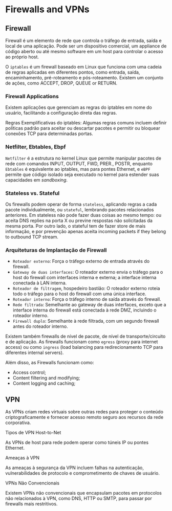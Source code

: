 # Firewalls and VPNs

## Firewall

Firewall é um elemento de rede que controla o tráfego de entrada, saída e local de uma aplicação. Pode ser um dispositivo comercial, um appliance de código aberto ou até mesmo software em um host para controlar o acesso ao próprio host.

O `iptables` é um firewall baseado em Linux que funciona com uma cadeia de regras aplicadas em diferentes pontos, como entrada, saída, encaminhamento, pré-roteamento e pós-roteamento. Existem um conjunto de ações, como ACCEPT, DROP, QUEUE or RETURN.

### Firewall Applications

Existem aplicações que gerenciam as regras do iptables em nome do usuário, facilitando a configuração direta das regras.

Regras Exemplificativas do iptables: Algumas regras comuns incluem definir políticas padrão para aceitar ou descartar pacotes e permitir ou bloquear conexões TCP para determinadas portas.

### Netfilter, Ebtables, Ebpf

`Netfilter` é a estrutura no kernel Linux que permite manipular pacotes de rede com comandos INPUT, OUTPUT, FWD, PRER., POSTR, enquanto `Ebtables` é equivalente ao iptables, mas para pontes Ethernet, e `eBPF` permite que código isolado seja executado no kernel para estender suas capacidades em *sandboxing*.

### Stateless vs. Stateful

Os firewalls podem operar de forma `stateless`, aplicando regras a cada pacote individualmente, ou `stateful`, lembrando pacotes relacionados anteriores. Em stateless não pode fazer duas coisas ao mesmo tempo: ou aceita DNS replies na porta X ou previne respostas não solicitadas da mesma porta. Por outro lado, o stateful tem de fazer store de mais informação, e por prevenção apenas aceita incoming packets if they belong to outbound TCP stream.

### Arquiteturas de Implantação de Firewall

- `Roteador externo`: Força o tráfego externo de entrada através do firewall.
- `Gateway de duas interfaces`: O roteador externo envia o tráfego para o host do firewall com interfaces interna e externa; a interface interna conectada à LAN interna.
- `Roteador de filtragem`, hospedeiro bastião: O roteador externo roteia todo o tráfego para o host do firewall com uma única interface.
- `Roteador interno`: Força o tráfego interno de saída através do firewall.
- `Rede filtrada`: Semelhante ao gateway de duas interfaces, exceto que a interface interna do firewall está conectada à rede DMZ, incluindo o roteador interno.
- `Firewall duplo`: Semelhante à rede filtrada, com um segundo firewall antes do roteador interno.

Existem também firewalls de nível de pacote, de nível de transporte/circuito e de aplicação. As firewalls funcionam como `egress` (proxy para internet access) ou como `ingress` (load balancing para redirecionamento TCP para diferentes internal servers).

Além disso, as Firewalls funcionam como:

- Access control;
- Content filtering and modifying;
- Content logging and caching;

## VPN

As VPNs criam redes virtuais sobre outras redes para proteger o conteúdo criptograficamente e fornecer acesso remoto seguro aos recursos da rede corporativa.

Tipos de VPN Host-to-Net

As VPNs de host para rede podem operar como túneis IP ou pontes Ethernet.

Ameaças à VPN

As ameaças à segurança da VPN incluem falhas na autenticação, vulnerabilidades de protocolo e comprometimento de chaves de usuário.

VPNs Não Convencionais

Existem VPNs não convencionais que encapsulam pacotes em protocolos não relacionados à VPN, como DNS, HTTP ou SMTP, para passar por firewalls mais restritivos.

